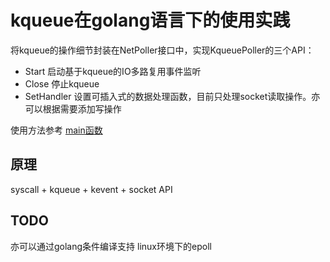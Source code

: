 # kqueue在golang语言下的使用实践

将kqueue的操作细节封装在NetPoller接口中，实现KqueuePoller的三个API：

* Start 启动基于kqueue的IO多路复用事件监听
* Close 停止kqueue
* SetHandler 设置可插入式的数据处理函数，目前只处理socket读取操作。亦可以根据需要添加写操作

使用方法参考 [main函数](./main.go)

## 原理

syscall + kqueue + kevent + socket API

## TODO

亦可以通过golang条件编译支持 linux环境下的epoll